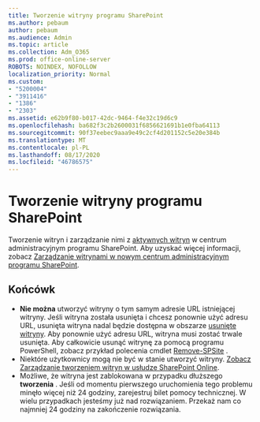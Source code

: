 ```yaml
---
title: Tworzenie witryny programu SharePoint
ms.author: pebaum
author: pebaum
ms.audience: Admin
ms.topic: article
ms.collection: Adm_O365
ms.prod: office-online-server
ROBOTS: NOINDEX, NOFOLLOW
localization_priority: Normal
ms.custom:
- "5200004"
- "3911416"
- "1386"
- "2303"
ms.assetid: e62b9f80-b017-42dc-9464-f4e32c19d6c9
ms.openlocfilehash: ba682f3c2b2600031f6856621691b1e0fba64113
ms.sourcegitcommit: 90f37eebec9aaa9e49c2cf4d201152c5e20e384b
ms.translationtype: MT
ms.contentlocale: pl-PL
ms.lasthandoff: 08/17/2020
ms.locfileid: "46786575"
---
```

# <a name="create-a-sharepoint-site"></a>Tworzenie witryny programu SharePoint

Tworzenie witryn i zarządzanie nimi z [aktywnych witryn](https://admin.microsoft.com/sharepoint?page=sitemanagement&modern=true) w centrum administracyjnym programu SharePoint. Aby uzyskać więcej informacji, zobacz [Zarządzanie witrynami w nowym centrum administracyjnym programu SharePoint](https://docs.microsoft.com/sharepoint/manage-site-creation). 

## <a name="tips"></a>Końcówk

- **Nie można** utworzyć witryny o tym samym adresie URL istniejącej witryny. Jeśli witryna została usunięta i chcesz ponownie użyć adresu URL, usunięta witryna nadal będzie dostępna w obszarze [usunięte witryny](https://admin.microsoft.com/sharepoint?page=recyclebin&modern=true). Aby ponownie użyć adresu URL, witryna musi zostać trwale usunięta. Aby całkowicie usunąć witrynę za pomocą programu PowerShell, zobacz przykład polecenia cmdlet [Remove-SPSite](https://docs.microsoft.com/sharepoint/manage-sites-in-new-admin-center#delete-a-site) .
- Niektóre użytkownicy mogą nie być w stanie utworzyć witryny. [Zobacz Zarządzanie tworzeniem witryn w usłudze SharePoint Online](https://docs.microsoft.com/sharepoint/manage-site-creation).
- Możliwe, że witryna jest zablokowana w przypadku dłuższego **tworzenia** . Jeśli od momentu pierwszego uruchomienia tego problemu minęło więcej niż 24 godziny, zarejestruj bilet pomocy technicznej. W wielu przypadkach jesteśmy już nad rozwiązaniem. Przekaż nam co najmniej 24 godziny na zakończenie rozwiązania.
